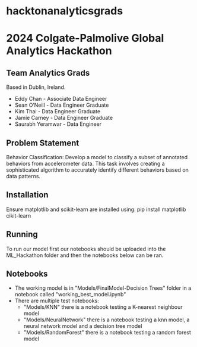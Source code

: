 # hacktonanalyticsgrads

# 2024 Colgate-Palmolive Global Analytics Hackathon

## Team Analytics Grads
Based in Dublin, Ireland.

- Eddy Chan - Associate Data Engineer
- Sean O’Neill - Data Engineer Graduate
- Kim Thai - Data Engineer Graduate
- Jamie Carney - Data Engineer Graduate
- Saurabh Yeramwar - Data Engineer


## Problem Statement
Behavior Classification: Develop a model to classify a subset of annotated behaviors from accelerometer data. This task involves creating a sophisticated algorithm to accurately identify different behaviors based on data patterns.

## Installation
Ensure matplotlib and scikit-learn are installed using: 
pip install matplotlib cikit-learn

## Running
To run our model first our notebooks should be uploaded into the ML_Hackathon folder and then the notebooks below can be ran.

## Notebooks
- The working model is in "Models/FinalModel-Decision Trees" folder in a notebook called "working_best_model.ipynb"
- There are multiple test notebooks:
  - "Models/KNN" there is a notebook testing a K-nearest neighbour model
  - "Models/NeuralNetwork" there is a notebook testing a knn model, a neural network model and a decision tree model
  - "Models/RandomForest" there is a notebook testing a random forest model
